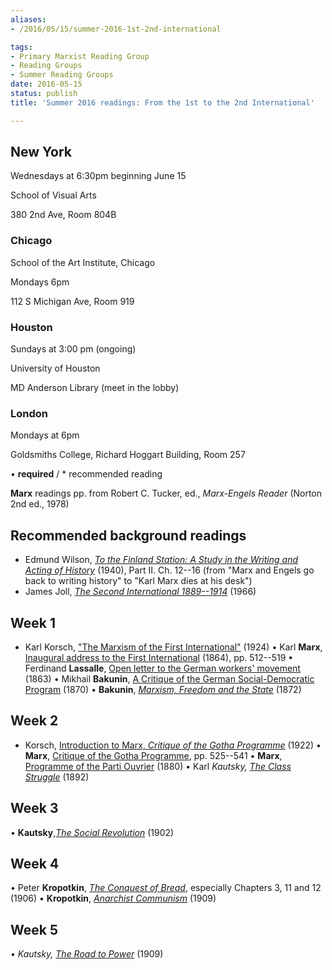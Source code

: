 ```yaml
---
aliases:
- /2016/05/15/summer-2016-1st-2nd-international

tags:
- Primary Marxist Reading Group
- Reading Groups
- Summer Reading Groups
date: 2016-05-15
status: publish
title: 'Summer 2016 readings: From the 1st to the 2nd International'

---
```

## New York

Wednesdays at 6:30pm beginning June 15

School of Visual Arts

380 2nd Ave, Room 804B

### Chicago

School of the Art Institute, Chicago

Mondays 6pm

112 S Michigan Ave, Room 919

### Houston

Sundays at 3:00 pm (ongoing)

University of Houston

MD Anderson Library (meet in the lobby)

### London

Mondays at 6pm

Goldsmiths College, Richard Hoggart Building, Room 257

• **required** / * recommended reading

**Marx** readings pp. from Robert C. Tucker, ed., *Marx-Engels Reader* (Norton 2nd ed., 1978)

## Recommended background readings

* Edmund Wilson, [*To the Finland Station: A Study in the Writing and Acting of History*](http://books.google.com/books?id=6ZaTgaSeFDMC&dq=edmund%20wilson%20to%20the%20finland%20station&source=gbs_similarbooks) (1940), Part II. Ch. 12--16 (from "Marx and Engels go back to writing history" to "Karl Marx dies at his desk")
* James Joll, *[The Second International 1889--1914](file/readings/James_Joll_The_Second_International_1889-1914.pdf)* (1966)

## Week 1

* Karl Korsch, ["The Marxism of the First International"](http://www.marxists.org/archive/korsch/1924/first-international.htm) (1924)
• Karl **Marx**, [Inaugural address to the First International](http://www.marxists.org/archive/marx/works/1864/10/27.htm) (1864), pp. 512--519
• Ferdinand **Lassalle**, [Open letter to the German workers' movement](file/readings/lassalle_openletter1863.pdf) (1863)
• Mikhail **Bakunin**, [A Critique of the German Social-Democratic Program](http://libcom.org/library/a-critique-of-the-german-social-democratic-program-bakunin) (1870)
• **Bakunin**, [*Marxism, Freedom and the State*](http://www.marxists.org/reference/archive/bakunin/works/mf-state/index.htm) (1872)

## Week 2

* Korsch, [Introduction to Marx, *Critique of the Gotha Programme*](http://www.marxists.org/archive/korsch/1922/gotha.htm) (1922)
• **Marx**, [Critique of the Gotha Programme](http://www.marxists.org/archive/marx/works/1875/gotha/index.htm), pp. 525--541
• **Marx**, [Programme of the Parti Ouvrier](http://www.marxists.org/archive/marx/works/1880/05/parti-ouvrier.htm) (1880)
• Karl **Kautsky*, [The Class Struggle](https://www.marxists.org/archive/kautsky/1892/erfurt/)* (1892)

## Week 3

• **Kautsky**,*[The Social Revolution](https://www.marxists.org/archive/kautsky/1902/socrev/)* (1902)

## Week 4

• Peter **Kropotkin**, [*The Conquest of Bread*](http://dwardmac.pitzer.edu/anarchist_archives/kropotkin/conquest/toc.html), especially Chapters 3, 11 and 12 (1906)
• **Kropotkin**, [*Anarchist Communism*](http://dwardmac.pitzer.edu/anarchist_archives/kropotkin/revpamphlets/anarchistcommunism.html) (1909)

## Week 5

• **Kautsky*, [The Road to Power](https://www.marxists.org/archive/kautsky/1909/power/)* (1909)
